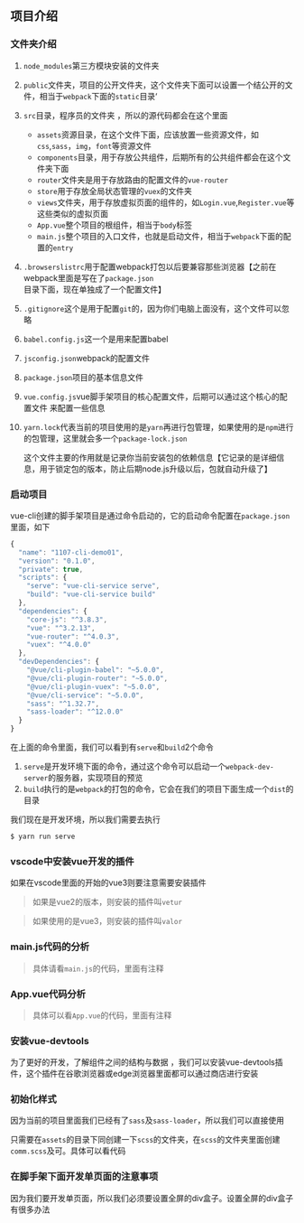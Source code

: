 ## 项目介绍

### 文件夹介绍

1. `node_modules`第三方模块安装的文件夹

2. `public`文件夹，项目的公开文件夹，这个文件夹下面可以设置一个结公开的文件，相当于`webpack`下面的`static`目录‘

3. `src`目录，程序员的文件夹 ，所以的源代码都会在这个里面

   * `assets`资源目录，在这个文件下面，应该放置一些资源文件，如`css`,`sass`，`img`，`font`等资源文件
   * `components`目录，用于存放公共组件，后期所有的公共组件都会在这个文件夹下面
   * `router`文件夹是用于存放路由的配置文件的`vue-router`
   * `store`用于存放全局状态管理的`vuex`的文件夹
   * `views`文件夹，用于存放虚拟页面的组件的，如`Login.vue`,`Register.vue`等这些类似的虚拟页面
   * `App.vue`整个项目的根组件，相当于`body`标签
   * `main.js`整个项目的入口文件，也就是启动文件，相当于`webpack`下面的配置的`entry`

4. `.browserslistrc`用于配置webpack打包以后要兼容那些浏览器【之前在webpack里面是写在了`package.json`目录下面，现在单独成了一个配置文件】

5. `.gitignore`这个是用于配置`git`的，因为你们电脑上面没有，这个文件可以忽略

6. `babel.config.js`这一个是用来配置babel

7. `jsconfig.json`webpack的配置文件

8. `package.json`项目的基本信息文件

9. `vue.config.js`vue脚手架项目的核心配置文件，后期可以通过这个核心的配置文件 来配置一些信息

10. `yarn.lock`代表当前的项目使用的是`yarn`再进行包管理，如果使用的是`npm`进行的包管理，这里就会多一个`package-lock.json`

    这个文件主要的作用就是记录你当前安装包的依赖信息【它记录的是详细信息，用于锁定包的版本，防止后期node.js升级以后，包就自动升级了】

### 启动项目

vue-cli创建的脚手架项目是通过命令启动的，它的启动命令配置在`package.json`里面，如下

```javascript
{
  "name": "1107-cli-demo01",
  "version": "0.1.0",
  "private": true,
  "scripts": {
    "serve": "vue-cli-service serve",
    "build": "vue-cli-service build"
  },
  "dependencies": {
    "core-js": "^3.8.3",
    "vue": "^3.2.13",
    "vue-router": "^4.0.3",
    "vuex": "^4.0.0"
  },
  "devDependencies": {
    "@vue/cli-plugin-babel": "~5.0.0",
    "@vue/cli-plugin-router": "~5.0.0",
    "@vue/cli-plugin-vuex": "~5.0.0",
    "@vue/cli-service": "~5.0.0",
    "sass": "^1.32.7",
    "sass-loader": "^12.0.0"
  }
}
```

在上面的命令里面，我们可以看到有`serve`和`build`2个命令

1. `serve`是开发环境下面的命令，通过这个命令可以启动一个`webpack-dev-server`的服务器，实现项目的预览
2. `build`执行的是`webpack`的打包的命令，它会在我们的项目下面生成一个`dist`的目录

我们现在是开发环境，所以我们需要去执行

```bash
$ yarn run serve
```

### vscode中安装vue开发的插件

如果在vscode里面的开始的vue3则要注意需要安装插件

> 如果是vue2的版本，则安装的插件叫`vetur`

> 如果使用的是vue3，则安装的插件叫`valor`


### main.js代码的分析

> 具体请看`main.js`的代码，里面有注释

### App.vue代码分析

> 具体可以看`App.vue`的代码，里面有注释

### 安装vue-devtools

为了更好的开发，了解组件之间的结构与数据 ，我们可以安装vue-devtools插件，这个插件在谷歌浏览器或edge浏览器里面都可以通过商店进行安装

### 初始化样式

因为当前的项目里面我们已经有了`sass`及`sass-loader`，所以我们可以直接使用

只需要在`assets`的目录下同创建一下`scss`的文件夹，在`scss`的文件夹里面创建`comm.scss`及可。具体可以看代码

### 在脚手架下面开发单页面的注意事项

因为我们要开发单页面，所以我们必须要设置全屏的div盒子。设置全屏的div盒子有很多办法
